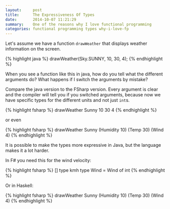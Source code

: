 ```yaml
---
layout:     post
title:      The Expressiveness Of Types
date:       2014-10-07 11:21:29
summary:    One of the reasons why I love functional programming
categories: functional programming types why-i-love-fp
---
```


Let's assume we have a function `drawWeather` that displays weather information on the screen.

{% highlight java %}
drawWeather(Sky.SUNNY, 10, 30, 4);
{% endhighlight %}

When you see a function like this in java, how do you tell what the different arguments do?
What happens if I switch the arguments by mistake?


Compare the java version to the FSharp version. Every argument is clear and the compiler will tell you if you switched arguments, because now we have specific types for the different units and not just `int`s.

{% highlight fsharp %}
drawWeather Sunny 10<percent> 30<celsius> 4<kmh>
{% endhighlight %}

or even

{% highlight fsharp %}
drawWeather Sunny (Humidity 10<percent>) (Temp 30<celsius>) (Wind 4<kmh>)
{% endhighlight %}

It is possible to make the types more expressive in Java, but the language makes it a lot harder.

In F# you need this for the wind velocity:

{% highlight fsharp %}
[<Measure>] type kmh
type Wind = Wind of int<kmh>
{% endhighlight %}

Or in Haskell:

{% highlight fsharp %}
drawWeather Sunny (Humidity 10) (Temp 30) (Wind 4)
{% endhighlight %}
